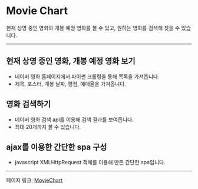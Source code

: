 # Movie Chart

현재 상영 중인 영화와 개봉 예정 영화를 볼 수 있고, 원하는 영화를 검색해 찾을 수 있습니다.

------------

## 현재 상영 중인 영화, 개봉 예정 영화 보기

  + 네이버 영화 홈페이지에서 파이썬 크롤링을 통해 목록을 가져옵니다.
  + 제목, 포스터, 개봉 날짜, 평점, 예매율을 가져옵니다.

## 영화 검색하기

  + 네이버 영화 검색 api를 이용해 검색 결과를 보여줍니다.
  + 최대 20개까지 볼 수 있습니다.

## ajax를 이용한 간단한 spa 구성

  + javascript XMLHttpRequest 객체를 이용해 만든 간단한 spa입니다.

------------

페이지 링크: [MovieChart](http://seonghun.shop/)
